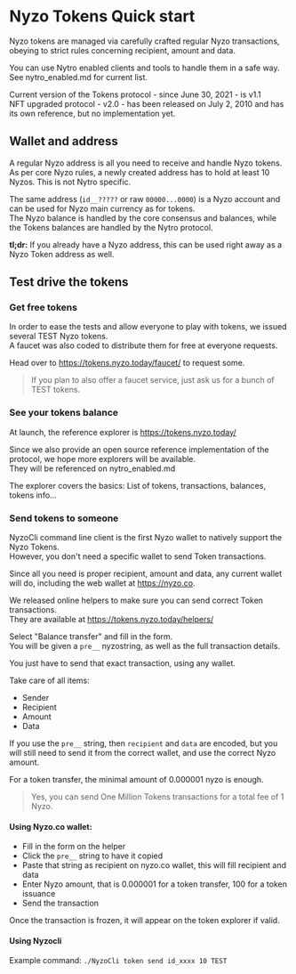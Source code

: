 # Nyzo Tokens Quick start

Nyzo tokens are managed via carefully crafted regular Nyzo transactions, obeying to strict rules concerning recipient, amount and data.

You can use Nytro enabled clients and tools to handle them in a safe way.    
See nytro_enabled.md for current list.

Current version of the Tokens protocol - since June 30, 2021 - is v1.1  
NFT upgraded protocol - v2.0 - has been released on July 2, 2010 and has its own reference, but no implementation yet. 

## Wallet and address

A regular Nyzo address is all you need to receive and handle Nyzo tokens.  
As per core Nyzo rules, a newly created address has to hold at least 10 Nyzos. This is not Nytro specific.

The same address (`id__?????` or raw `00000...0000`) is a Nyzo account and can be used for Nyzo main currency as for tokens.  
The Nyzo balance is handled by the core consensus and balances, while the Tokens balances are handled by the Nytro protocol.

**tl;dr:** If you already have a Nyzo address, this can be used right away as a Nyzo Token address as well.

## Test drive the tokens

### Get free tokens

In order to ease the tests and allow everyone to play with tokens, we issued several TEST Nyzo tokens.  
A faucet was also coded to distribute them for free at everyone requests.

Head over to https://tokens.nyzo.today/faucet/ to request some.

> If you plan to also offer a faucet service, just ask us for a bunch of TEST tokens.

### See your tokens balance

At launch, the reference explorer is https://tokens.nyzo.today/

Since we also provide an open source reference implementation of the protocol, we hope more explorers will be available.  
They will be referenced on nytro_enabled.md

The explorer covers the basics: List of tokens, transactions, balances, tokens info...

### Send tokens to someone

NyzoCli command line client is the first Nyzo wallet to natively support the Nyzo Tokens.  
However, you don't need a specific wallet to send Token transactions.

Since all you need is proper recipient, amount and data, any current wallet will do, including the web wallet at https://nyzo.co.

We released online helpers to make sure you can send correct Token transactions.  
They are available at https://tokens.nyzo.today/helpers/ 

Select "Balance transfer" and fill in the form.   
You will be given a `pre__` nyzostring, as well as the full transaction details.

You just have to send that exact transaction, using any wallet.

Take care of all items:
- Sender
- Recipient
- Amount
- Data

If you use the `pre__` string, then `recipient` and `data` are encoded, but you will still need to send it from the correct wallet, and use the correct Nyzo amount.

For a token transfer, the minimal amount of 0.000001 nyzo is enough.  

> Yes, you can send One Million Tokens transactions for a total fee of 1 Nyzo.

#### Using Nyzo.co wallet:
 
- Fill in the form on the helper
- Click the `pre__` string to have it copied 
- Paste that string as recipient on nyzo.co wallet, this will fill recipient and data
- Enter Nyzo amount, that is 0.000001 for a token transfer, 100 for a token issuance
- Send the transaction

Once the transaction is frozen, it will appear on the token explorer if valid.

#### Using Nyzocli

Example command: `./NyzoCli token send id_xxxx 10 TEST`

